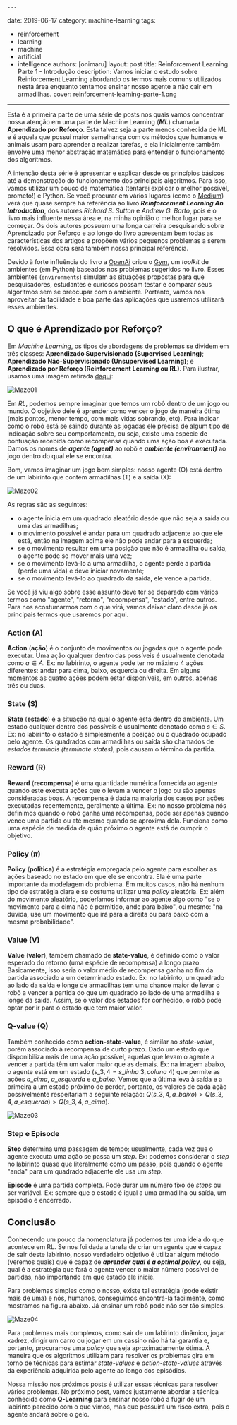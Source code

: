 	---
date: 2019-06-17
category: machine-learning
tags:
  - reinforcement
  - learning
  - machine
  - artificial
  - intelligence
authors: [onimaru]
layout: post
title: Reinforcement Learning Parte 1 - Introdução
description: Vamos iniciar o estudo sobre Reinforcement Learning abordando os termos mais comuns utilizados nesta área enquanto tentamos ensinar nosso agente a não cair em armadilhas.
cover: reinforcement-learning-parte-1.png
---

Esta é a primeira parte de uma série de posts nos quais vamos concentrar nossa atenção em uma parte de Machine Learning (***ML***) chamada **Aprendizado por Reforço**. Esta talvez seja a parte menos conhecida de ML e é aquela que possui maior semelhança com os métodos que humanos e animais usam para aprender a realizar tarefas, e ela inicialmente também envolve uma menor abstração matemática para entender o funcionamento dos algoritmos.

A intenção desta série é apresentar e explicar desde os princípios básicos até a demonstração do funcionamento dos principais algoritmos. Para isso, vamos utilizar um pouco de matemática (tentarei explicar o melhor possível, prometo!) e Python. Se você procurar em vários lugares (como o [Medium](medium.com)) verá que quase sempre há referência ao livro ***Reinforcement Learning An Introduction***, dos autores *Richard S. Sutton* e *Andrew G. Barto*, pois é o livro mais influente nessa área e, na minha opinião o melhor lugar para se começar. Os dois autores possuem uma longa carreira pesquisando sobre Aprendizado por Reforço e ao longo do livro apresentam bem todas as características dos artigos e propõem vários pequenos problemas a serem resolvidos. Essa obra será também nossa principal referência.

Devido à forte influência do livro a [OpenAi](https://openai.com/) criou o [Gym](https://gym.openai.com/), um *toolkit* de ambientes (em Python) baseados nos problemas sugeridos no livro. Esses ambientes (`environments`) simulam as situações propostas para que pesquisadores, estudantes e curiosos possam testar e comparar seus algoritmos sem se preocupar com o ambiente. Portanto, vamos nos aproveitar da facilidade e boa parte das aplicações que usaremos utilizará esses ambientes.

## O que é Aprendizado por Reforço?

Em *Machine Learning*, os tipos de abordagens de problemas se dividem em três classes: **Aprendizado Supervisionado (Supervised Learning)**; **Aprendizado Não-Supervisionado (Unsupervised Learning)**; e **Aprendizado por Reforço (Reinforcement Learning ou RL)**. Para ilustrar, usamos uma imagem retirada [daqui](http://www.cognub.com/index.php/cognitive-platform/):

![Maze01](/images/reinforcement-learning-parte-1-introducao-1.png)

Em *RL*, podemos sempre imaginar que temos um robô dentro de um jogo ou mundo. O objetivo dele é aprender como vencer o jogo de maneira ótima (mais pontos, menor tempo, com mais vidas sobrando, etc). Para indicar como o robô está se saindo durante as jogadas ele precisa de algum tipo de indicação sobre seu comportamento, ou seja, existe uma espécie de pontuação recebida como recompensa quando uma ação boa é executada. Damos os nomes de ***agente (agent)*** ao robô e ***ambiente (environment)*** ao jogo dentro do qual ele se encontra.

Bom, vamos imaginar um jogo bem simples: nosso agente (O) está dentro de um labirinto que contém armadilhas (T) e a saída (X):

![Maze02](/images/reinforcement-learning-parte-1-introducao-2.png)

As regras são as seguintes:

-  o agente inicia em um quadrado aleatório desde que não seja a saída ou uma das armadilhas;
-  o movimento possível é andar para um quadrado adjacente ao que ele está, então na imagem acima ele não pode andar para a esquerda;
-  se o movimento resultar em uma posição que não é armadilha ou saída, o agente pode se mover mais uma vez;
-  se o movimento levá-lo a uma armadilha, o agente perde a partida (perde uma vida) e deve iniciar novamente;
-  se o movimento levá-lo ao quadrado da saída, ele vence a partida.

Se você já viu algo sobre esse assunto deve ter se deparado com vários termos como "agente", "retorno", "recompensa", "estado", entre outros. Para nos acostumarmos com o que virá, vamos deixar claro desde já os principais termos que usaremos por aqui.

### Action (A)

**Action** (**ação**) é o conjunto de movimentos ou jogadas que o agente pode executar. Uma ação qualquer dentro das possíveis é usualmente denotada como $a \in A$. Ex: no labirinto, o agente pode ter no máximo 4 ações diferentes: andar para cima, baixo, esquerda ou direita. Em alguns momentos as quatro ações podem estar disponíveis, em outros, apenas três ou duas.

### State (S)

**State** (**estado**) é a situação na qual o agente está dentro do ambiente. Um estado qualquer dentro dos possíveis é usualmente denotado como $s \in S$. Ex: no labirinto o estado é simplesmente a posição ou o quadrado ocupado pelo agente. Os quadrados com armadilhas ou saída são chamados de *estados terminais (terminate states)*, pois causam o término da partida.

### Reward (R)

**Reward** (**recompensa**) é uma quantidade numérica fornecida ao agente quando este executa ações que o levam a vencer o jogo ou são apenas consideradas boas. A recompensa é dada na maioria dos casos por ações executadas recentemente, geralmente a última. Ex: no nosso problema nós definimos quando o robô ganha uma recompensa, pode ser apenas quando vence uma partida ou até mesmo quando se aproxima dela. Funciona como uma espécie de medida de quão próximo o agente está de cumprir o objetivo.

### Policy ($\pi$)

**Policy** (**política**) é a estratégia empregada pelo agente para escolher as ações baseado no estado em que ele se encontra. Ela é uma parte importante da modelagem do problema. Em muitos casos, não há nenhum tipo de estratégia clara e se costuma utilizar uma *policy* aleatória. Ex: além do movimento aleatório, poderíamos informar ao agente algo como "se o movimento para a cima não é permitido, ande para baixo", ou mesmo: "na dúvida, use um movimento que irá para a direita ou para baixo com a mesma probabilidade".

### Value (V)

**Value** (**valor**), também chamado de **state-value**, é definido como o valor esperado do retorno (uma espécie de recompensa) a longo prazo. Basicamente, isso seria o valor médio de recompensa ganha no fim da partida associado a um determinado estado. Ex: no labirinto, um quadrado ao lado da saída e longe de armadilhas tem uma chance maior de levar o robô a vencer a partida do que um quadrado ao lado de uma armadilha e longe da saída. Assim, se o valor dos estados for conhecido, o robô pode optar por ir para o estado que tem maior valor.

### Q-value (Q)

Também conhecido como **action-state-value**, é similar ao *state-value*, porém associado à recompensa de curto prazo. Dado um estado que disponibiliza mais de uma ação possível, aquelas que levam o agente a vencer a partida têm um valor maior que as demais. Ex: na imagem abaixo, o agente está em um estado ($s\_{3,4} = s\_{linha\ 3, coluna\ 4}$) que permite as ações $a\_{cima}$, $a\_{esquerda}$ e $a\_{baixo}$. Vemos que a última leva à saída e a primeira a um estado próximo de perder, portanto, os valores de cada ação possivelmente respeitariam a seguinte relação: $Q(s\_{3,4},a\_{baixo}) > Q(s\_{3,4},a\_{esquerda}) > Q(s\_{3,4},a\_{cima})$.

![Maze03](/images/reinforcement-learning-parte-1-introducao-3.png)

### Step e Episode

**Step** determina uma passagem de tempo; usualmente, cada vez que o agente executa uma ação se passa um *step*. Ex: podemos considerar o *step* no labirinto quase que literalmente como um passo, pois quando o agente "anda" para um quadrado adjacente ele usa um *step*.

**Episode** é uma partida completa. Pode durar um número fixo de *steps* ou ser variável. Ex: sempre que o estado é igual a uma armadilha ou saída, um episódio é encerrado.

## Conclusão

Conhecendo um pouco da nomenclatura já podemos ter uma ideia do que acontece em RL. Se nos foi dada a tarefa de criar um agente que é capaz de sair deste labirinto, nosso verdadeiro objetivo é utilizar algum método (veremos quais) que é capaz de ***aprender qual é a optimal policy***, ou seja, qual é a estratégia que fará o agente vencer o maior número possível de partidas, não importando em que estado ele inicie.

Para problemas simples como o nosso, existe tal estratégia (pode existir mais de uma) e nós, humanos, conseguimos encontrá-la facilmente, como mostramos na figura abaixo. Já ensinar um robô pode não ser tão simples.

![Maze04](/images/reinforcement-learning-parte-1-introducao-4.png)

Para problemas mais complexos, como sair de um labirinto dinâmico, jogar xadrez, dirigir um carro ou jogar em um cassino não há tal garantia e, portanto, procuramos uma *policy* que seja aproximadamente ótima. A maneira que os algoritmos utilizam para resolver os problemas gira em torno de técnicas para estimar *state-values* e *action-state-values* através da experiência adquirida pelo agente ao longo dos episódios.

Nossa missão nos próximos posts é utilizar essas técnicas para resolver vários problemas. No próximo post, vamos justamente abordar a técnica conhecida como **Q-Learning** para ensinar nosso robô a fugir de um labirinto parecido com o que vimos, mas que possuirá um risco extra, pois o agente andará sobre o gelo.
